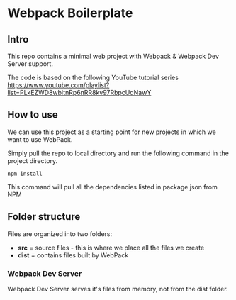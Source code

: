 # Webpack Boilerplate

## Intro
This repo contains a minimal web project with Webpack & Webpack Dev Server support.

The code is based on the following YouTube tutorial series https://www.youtube.com/playlist?list=PLkEZWD8wbltnRp6nRR8kv97RbpcUdNawY

## How to use
We can use this project as a starting point for new projects in which we want to use WebPack.

Simply pull the repo to local directory and run the following command in the project directory.

    npm install

This command will pull all the dependencies listed in package.json from NPM

## Folder structure
Files are organized into two folders:
* **src** = source files - this is where we place all the files we create
* **dist** = contains files built by WebPack

### Webpack Dev Server
Webpack Dev Server serves it's files from memory, not from the dist folder.
